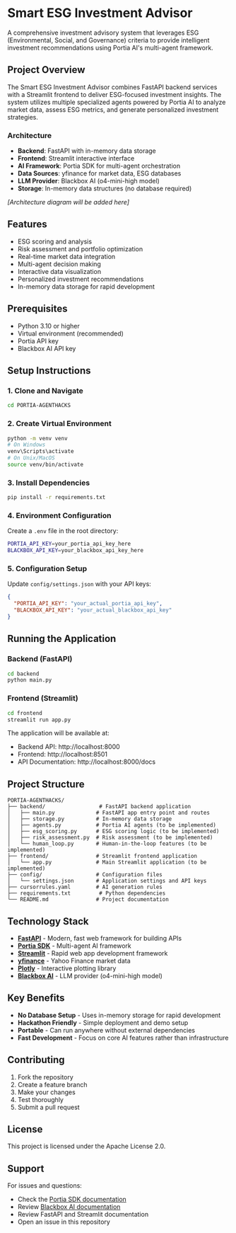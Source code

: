 # Smart ESG Investment Advisor

A comprehensive investment advisory system that leverages ESG (Environmental, Social, and Governance) criteria to provide intelligent investment recommendations using Portia AI's multi-agent framework.

## Project Overview

The Smart ESG Investment Advisor combines FastAPI backend services with a Streamlit frontend to deliver ESG-focused investment insights. The system utilizes multiple specialized agents powered by Portia AI to analyze market data, assess ESG metrics, and generate personalized investment strategies.

### Architecture

- **Backend**: FastAPI with in-memory data storage
- **Frontend**: Streamlit interactive interface
- **AI Framework**: Portia SDK for multi-agent orchestration
- **Data Sources**: yfinance for market data, ESG databases
- **LLM Provider**: Blackbox AI (o4-mini-high model)
- **Storage**: In-memory data structures (no database required)

*[Architecture diagram will be added here]*

## Features

- ESG scoring and analysis
- Risk assessment and portfolio optimization
- Real-time market data integration
- Multi-agent decision making
- Interactive data visualization
- Personalized investment recommendations
- In-memory data storage for rapid development

## Prerequisites

- Python 3.10 or higher
- Virtual environment (recommended)
- Portia API key
- Blackbox AI API key

## Setup Instructions

### 1. Clone and Navigate
```bash
cd PORTIA-AGENTHACKS
```

### 2. Create Virtual Environment
```bash
python -m venv venv
# On Windows
venv\Scripts\activate
# On Unix/MacOS
source venv/bin/activate
```

### 3. Install Dependencies
```bash
pip install -r requirements.txt
```

### 4. Environment Configuration
Create a `.env` file in the root directory:
```bash
PORTIA_API_KEY=your_portia_api_key_here
BLACKBOX_API_KEY=your_blackbox_api_key_here
```

### 5. Configuration Setup
Update `config/settings.json` with your API keys:
```json
{
  "PORTIA_API_KEY": "your_actual_portia_api_key",
  "BLACKBOX_API_KEY": "your_actual_blackbox_api_key"
}
```

## Running the Application

### Backend (FastAPI)
```bash
cd backend
python main.py
```

### Frontend (Streamlit)
```bash
cd frontend
streamlit run app.py
```

The application will be available at:
- Backend API: http://localhost:8000
- Frontend: http://localhost:8501
- API Documentation: http://localhost:8000/docs

## Project Structure

```
PORTIA-AGENTHACKS/
├── backend/                 # FastAPI backend application
│   ├── main.py             # FastAPI app entry point and routes
│   ├── storage.py          # In-memory data storage
│   ├── agents.py           # Portia AI agents (to be implemented)
│   ├── esg_scoring.py      # ESG scoring logic (to be implemented)
│   ├── risk_assessment.py  # Risk assessment (to be implemented)
│   └── human_loop.py       # Human-in-the-loop features (to be implemented)
├── frontend/               # Streamlit frontend application
│   └── app.py              # Main Streamlit application (to be implemented)
├── config/                 # Configuration files
│   └── settings.json       # Application settings and API keys
├── cursorrules.yaml        # AI generation rules
├── requirements.txt         # Python dependencies
└── README.md               # Project documentation
```

## Technology Stack

- **[FastAPI](https://fastapi.tiangolo.com/)** - Modern, fast web framework for building APIs
- **[Portia SDK](https://github.com/portiaAI/portia-sdk-python)** - Multi-agent AI framework
- **[Streamlit](https://streamlit.io/)** - Rapid web app development framework
- **[yfinance](https://pypi.org/project/yfinance/)** - Yahoo Finance market data
- **[Plotly](https://plotly.com/python/)** - Interactive plotting library
- **[Blackbox AI](https://www.blackbox.ai/dashboard/docs)** - LLM provider (o4-mini-high model)

## Key Benefits

- **No Database Setup** - Uses in-memory storage for rapid development
- **Hackathon Friendly** - Simple deployment and demo setup
- **Portable** - Can run anywhere without external dependencies
- **Fast Development** - Focus on core AI features rather than infrastructure

## Contributing

1. Fork the repository
2. Create a feature branch
3. Make your changes
4. Test thoroughly
5. Submit a pull request

## License

This project is licensed under the Apache License 2.0.

## Support

For issues and questions:
- Check the [Portia SDK documentation](https://github.com/portiaAI/portia-sdk-python)
- Review [Blackbox AI documentation](https://www.blackbox.ai/dashboard/docs)
- Review FastAPI and Streamlit documentation
- Open an issue in this repository
